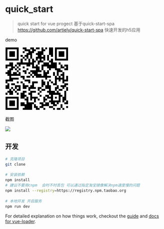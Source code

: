 # quick_start
> quick start for vue progect
基于quick-start-spa https://github.com/artiely/quick-start-spa 快速开发的h5应用

demo

![](111.png)

截图

![](poorguy.gif)
## 开发
``` bash
# 克隆项目
git clone

# 安装依赖
npm install
# 建议不要用cnpm  会时不时丢包 可以通过指定淘宝镜像解决npm速度慢的问题
npm install --registry=https://registry.npm.taobao.org

# 本地开发 开启服务
npm run dev
```



For detailed explanation on how things work, checkout the [guide](http://vuejs-templates.github.io/webpack/) and [docs for vue-loader](http://vuejs.github.io/vue-loader).
